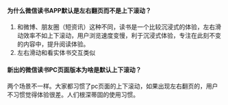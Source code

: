 #### 为什么微信读书APP默认是左右翻页而不是上下滚动？
1. 和微博、朋友圈（短资讯）这种不同，读书是一个比较沉浸式的体验，左右滑动效率不如上下滚动，用户浏览速度变慢，利于沉浸式体验，专注在此刻不变的内容中，提升阅读体验。
2. 左右滑动和看实体书交互类似

#### 新出的微信读书PC页面版本为啥是默认上下滚动？
两个场景不一样。大家都习惯了pc页面的上下滚动，如果出现左右翻页的，用户不习惯觉得体验很差。人们根深蒂固的使用习惯。